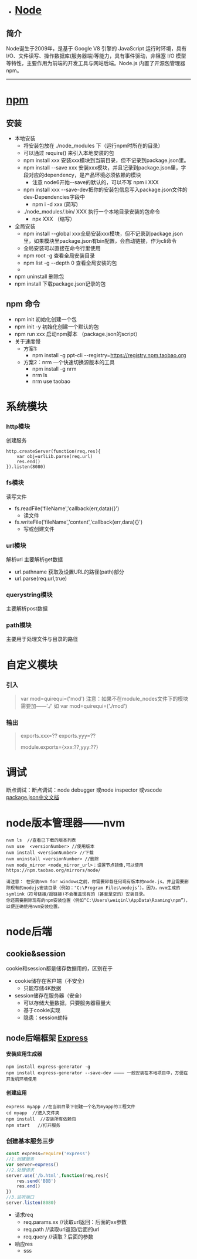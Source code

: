  - # [Node](http://www.imooc.com/learn/348)
 ## 简介 
 Node诞生于2009年，是基于 Google V8 引擎的 JavaScript 运行时环境，具有 I/O、文件读写、操作数据库(服务器端)等能力，具有事件驱动，非阻塞 I/O 模型等特性，主要作用为前端的开发工具与网站后端。Node.js 内置了开源包管理器npm。



---
# [npm](https://juejin.im/post/5ab3f77df265da2392364341)
## 安装
 - 本地安装
    - 将安装包放在 ./node_modules 下（运行npm时所在的目录）
    - 可以通过 require() 来引入本地安装的包
    - npm install xxx 安装xxx模块到当前目录，但不记录到package.json里。
    - npm install --save xxx 安装xxx模块，并且记录到package.json里，字段对应的dependency，是产品环境必须依赖的模块
      - 注意 node6开始--save的默认的，可以不写 npm i XXX
    - npm install xxx --save-dev把你的安装包信息写入package.json文件的dev-Dependencies字段中
      - npm i -d xxx (简写)
    - ./node_modules/.bin/ XXX	执行一个本地目录安装的包命令
        - npx XXX （缩写）
 - 全局安装
    - npm install --global xxx全局安装xxx模块，但不记录到package.json里，如果模块里package.json有bin配置，会自动链接，作为cli命令
    - 全局安装可以直接在命令行里使用
    - npm root -g  查看全局安装目录
    - npm list -g --depth 0 查看全局安装的包
    - 
- npm uninstall  删除包 
- npm install   下载package.json记录的包
## npm 命令 
 - npm init 初始化创建一个包
 - npm init -y 初始化创建一个默认的包
 - npm run xxx  启动npm脚本 （package.json的script）
 - 关于速度慢
    - 方案1:
        - npm install -g ppt-cli --registry=https://registry.npm.taobao.org
    - 方案2：nrm 一个快速切换源版本的工具
        - npm install -g nrm
        - nrm ls
        - nrm use taobao
# 系统模块
### http模块
创建服务
```
http.createServer(function(req,res){
	var obj=urlLib.parse(req.url)
	res.end()
}).listen(8080)
```
### fs模块
读写文件
- fs.readFile('fileName','callback(err,data){}')
    - 读文件
- fs.writeFile('fileName','content','callback(err,dara){}')
    - 写或创建文件

### url模块
解析url 主要解析get数据
- url.pathname 获取及设置URL的路径(path)部分
- url.parse(req.url,true)
### querystring模块
主要解析post数据
### path模块
主要用于处理文件与目录的路径

# 自定义模块
### 引入
> var mod=quirequi=('mod')
> 注意：如果不在module_nodes文件下的模块需要加——'./' 如 var mod=quirequi=('./mod')
### 输出
> exports.xxx=??  	exports.yyy=??
>
> module.exports={xxx:??,yyy:??}


# 调试
断点调试：断点调试：node debugger 或node inspector 或vscode
[package.json中文文档](https://github.com/ericdum/mujiang.info/issues/6/)
# node版本管理器——nvm
```
nvm ls	//查看已下载的版本列表
nvm use  <versionNumber> //使用版本
nvm install <versionNumber> //下载
nvm uninstall <versionNumber> //删除
nvm node_mirror <node_mirror_url>：设置节点镜像,可以使用https://npm.taobao.org/mirrors/node/

请注意： 在安装nvm for windows之前，你需要卸载任何现有版本的node.js。并且需要删除现有的nodejs安装目录（例如："C:\Program Files\nodejs’）。因为，nvm生成的symlink（符号链接/超链接)不会覆盖现有的（甚至是空的）安装目录。
你还需要删除现有的npm安装位置（例如“C:\Users\weiqinl\AppData\Roaming\npm”），以便正确使用nvm安装位置。
```
# node后端
## cookie&session
cookie和session都是储存数据用的，区别在于
- cookie储存在客户端（不安全）
	- 只能存储4K数据
- session储存在服务器（安全）
	- 可以存储大量数据，只要服务器容量大
	- 基于cookie实现
	- 隐患：session劫持


## node后端框架 [Express](http://www.expressjs.com.cn/)

#### 安装应用生成器
```
npm install express-generator -g
npm install express-generator --save-dev ———— 一般安装在本地项目中，方便在开发机环境使用
```
#### 创建应用
```
express myapp //在当前目录下创建一个名为myapp的工程文件
cd myapp  //进入文件夹
npm install  //安装所有依赖包
npm start   //打开服务

```
### 创建基本服务三步
```javascript
const express=require('express')
//1.创建服务
var server=express()
//2.处理请求 
server.use('/b.html',function(req,res){
    res.send('BBB')
    res.end()
})
//3.监听端口
server.listen(8080)
```
- 请求req
    - req.params.xx //读取url返回：后面的xx参数
    - req.path   //读取url返回/后面的url
    - req.query  //读取？后面的参数
- 响应res
    - sss